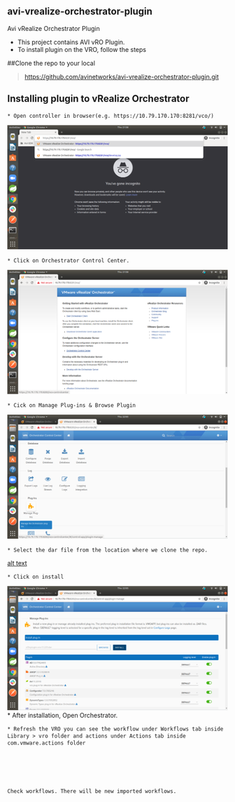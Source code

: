## avi-vrealize-orchestrator-plugin
Avi vRealize Orchestrator Plugin

- This project contains AVI vRO Plugin.
- To install plugin on the VRO, follow the steps

##Clone the repo to your local
> https://github.com/avinetworks/avi-vrealize-orchestrator-plugin.git


## Installing plugin to vRealize Orchestrator

    * Open controller in browser(e.g. https://10.79.170.170:8281/vco/)
   ![alt text](images/login.png)
    
    * Click on Orchestrator Control Center.
   ![alt text](images/control_center.png)
    
    * Cick on Manage Plug-ins & Browse Plugin
   ![alt text](images/manage_plugins.png)
    
    * Select the dar file from the location where we clone the repo.
   [alt text](images/browse.png)
    
    * Click on install 
   ![alt text](images/install.png)
    * After installation, Open Orchestrator.
    
    * Refresh the VRO you can see the workflow under Workflows tab inside Library > vro folder and actions under Actions tab inside com.vmware.actions folder  

```




  
Check workflows. There will be new imported workflows.
